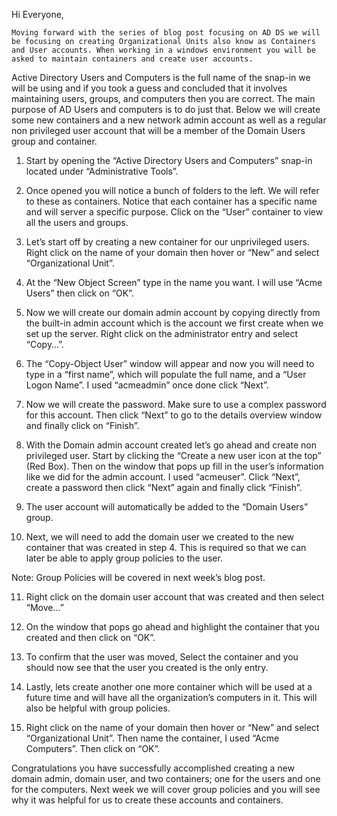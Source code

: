 Hi Everyone,

	Moving forward with the series of blog post focusing on AD DS we will be focusing on creating Organizational Units also know as Containers and User accounts. When working in a windows environment you will be asked to maintain containers and create user accounts.

Active Directory Users and Computers is the full name of the snap-in we will be using and if you took a guess and concluded that it involves maintaining users, groups, and computers then you are correct. The main purpose of AD Users and computers is to do just that. Below we will create some new containers and a new network admin account as well as a regular non privileged user account that will be a member of the Domain Users group and container.

1.	Start by opening the “Active Directory Users and Computers” snap-in located under “Administrative Tools”.

2.	Once opened you will notice a bunch of folders to the left. We will refer to these as containers. Notice that each container has a specific name and will server a specific purpose. Click on the “User” container to view all the users and groups. 

3.	Let’s start off by creating a new container for our unprivileged users. Right click on the name of your domain then hover or “New” and select “Organizational Unit”.

4.	At the “New Object Screen” type in the name you want. I will use “Acme Users” then click on “OK”. 

5.	Now we will create our domain admin account by copying directly from the built-in admin account which is the account we first create when we set up the server. Right click on the administrator entry and select “Copy…”. 

6.	The “Copy-Object User” window will appear and now you will need to type in a “first name”, which will populate the full name, and a “User Logon Name”. I used “acmeadmin” once done click “Next”.

7.	Now we will create the password. Make sure to use a complex password for this account. Then click “Next” to go to the details overview window and finally click on “Finish”.

8.	With the Domain admin account created let’s go ahead and create non privileged user. Start by clicking the “Create a new user icon at the top” (Red Box). Then on the window that pops up fill in the user’s information like we did for the admin account. I used “acmeuser”. Click “Next”, create a password then click “Next” again and finally click “Finish”.

9.	The user account will automatically be added to the “Domain Users” group.

10.	Next, we will need to add the domain user we created to the new container that was created in step 4. This is required so that we can later be able to apply group policies to the user. 

Note: Group Policies will be covered in next week’s blog post.

11.	Right click on the domain user account that was created and then select “Move…”

12.	On the window that pops go ahead and highlight the container that you created and then click on “OK”.

13.	To confirm that the user was moved, Select the container and you should now see that the user you created is the only entry.

14.	Lastly, lets create another one more container which will be used at a future time and will have all the organization’s computers in it. This will also be helpful with group policies.

15.	Right click on the name of your domain then hover or “New” and select “Organizational Unit”. Then name the container, I used “Acme Computers”. Then click on “OK”.

Congratulations you have successfully accomplished creating a new domain admin, domain user, and two containers; one for the users and one for the computers. Next week we will cover group policies and you will see why it was helpful for us to create these accounts and containers.

